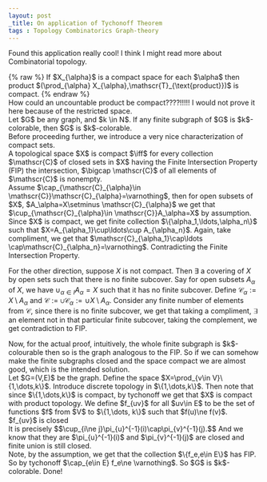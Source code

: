 ```yaml
---
layout: post
_title: On application of Tychonoff Theorem
tags : Topology Combinatorics Graph-theory  
---
```

Found this application really cool! I think I might read more about Combinatorial topology.
<div class="theorem">
{% raw %}
If $X_{\alpha}$ is a compact space for each $\alpha$ then product $(\prod_{\alpha} X_{\alpha},\mathscr{T}_{\text{product}})$ is compact.
{% endraw %}
</div>
How could an uncountable product be compact????!!!!! I would not prove it here because of the restricted space.
<div class="problem">
Let $G$ be any graph, and $k \in N$. If any finite subgraph of $G$ is $k$-colorable, then $G$ is $k$-colorable.
</div>
Before proceeding further, we introduce a very nice characterization of compact sets. 
<div class="lemma">
 A topological space $X$ is compact $\iff$ for every collection $\mathscr{C}$ of closed sets in $X$ having the Finite Intersection Property (FIP) the intersection, $\bigcap \mathscr{C}$ of all elements of $\mathscr{C}$ is nonempty.
</div>
<div class="proof">
 Assume $\cap_{\mathscr{C}_{\alpha}\in \mathscr{C}}\mathscr{C}_{\alpha}=\varnothing$, then for open subsets of $X$,  $A_\alpha=X\setminus \mathscr{C}_{\alpha}$ we get that $\cup_{\mathscr{C}_{\alpha}\in \mathscr{C}}A_\alpha=X$ by assumption. Since $X$ is compact, we get finite collection $\{\alpha_1,\ldots,\alpha_n\}$ such that $X=A_{\alpha_1}\cup\ldots\cup A_{\alpha_n}$. Again, take compliment, we get that $\mathscr{C}_{\alpha_1}\cap\ldots \cap\mathscr{C}_{\alpha_n}=\varnothing$. Contradicting the Finite Intersection Property. 

 For the other direction, suppose $X$ is not compact. Then $\exists$ a covering of $X$ by open sets such that there is no finite subcover. Say for open subsets $A_\alpha$ of $X$, we have $\cup_{{\alpha}\in I}A_\alpha=X$ such that it has no finite subcover. Define $\mathscr{C}_{\alpha}:= X\setminus A_{\alpha}$ and $\mathscr{C}:=\cup\mathscr{C}_{\alpha}:= \cup X\setminus A_{\alpha}$. 
 Consider any finite number of elements from $\mathscr{C}$, since there is no finite subcover, we get that taking a compliment, $\exists$ an element not in that particular finite subcover, taking the complement, we get contradiction to FIP. 
</div>
Now, for the actual proof, intuitively, the whole finite subgraph is $k$-colourable then so is the graph analogous to the FIP. So if we can somehow make the finite subgraphs closed and the space compact we are almost good, which is the intended solution. 
<div class="proof">
 Let $G=(V,E)$ be the graph. Define the space $X=\prod_{v\in V}\{1,\dots,k\}$. Introduce discrete topology in $\{1,\dots,k\}$. Then note that since $\{1,\dots,k\}$ is compact, by tychonoff we get that $X$ is compact with product topology. 
 We define $f_{uv}$ for all $uv\in E$ to be the set of functions $f$ from $V$  to $\{1,\dots, k\}$ such that $f(u)\ne f(v)$. 
 <div class="claim">
  $f_{uv}$ is closed
 </div>
 <div class="proof">
 It is precisely $$\cup_{i\ne j}\pi_{u}^{-1}(i)\cap\pi_{v}^{-1}(j).$$ And we know that they are $\pi_{u}^{-1}(i)$ and $\pi_{v}^{-1}(j)$ are closed and finite union is still closed.
 </div>
 Note, by the assumption, we get that the collection $\{f_e,e\in E\}$ has FIP. So by tychonoff $\cap_{e\in E} f_e\ne \varnothing$. So $G$ is $k$-colorable. Done!
</div>
